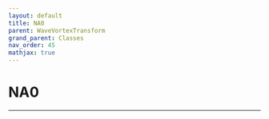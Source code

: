```yaml
---
layout: default
title: NA0
parent: WaveVortexTransform
grand_parent: Classes
nav_order: 45
mathjax: true
---
```


#  NA0




---


